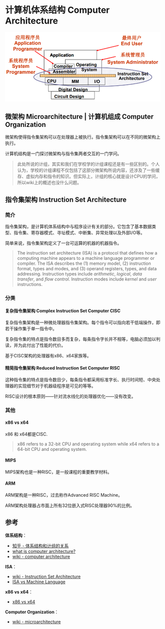 # 计算机体系结构 Computer Architecture

![computer architecture](../img/computer_architecture.png)

## 微架构 Microarchitecture | 计算机组成 Computer Organization

微架构使得指令集架构可以在处理器上被执行。指令集架构可以在不同的微架构上执行。

计算机结构是一门探讨微架构与指令集两者交互的一门学问。

> 此处所说的计组，其实和我们在学校学的计组课程还是有一些区别的。个人认为，学校的计组课程不仅包括了这部分微架构所说内容，还涉及了一些缓存、虚拟内存和指令的知识。但实际上，计组的核心就是设计CPU的学问，所以wiki上的概述也没什么问题。

## 指令集架构 Instruction Set Architecture

### 简介

指令集架构，是计算机体系结构中与程序设计有关的部分。它包含了基本数据类型、指令集、寄存器模式、寻址模式、中断集、异常处理以及外部I/O等。

简单来说，指令集架构定义了一台可运算的机器的机器指令。

> The instruction set architecture (ISA) is a protocol that defines how a computing machine appears to a machine language programmer or compiler. The ISA describes the (1) memory model, (2) instruction format, types and modes, and (3) operand registers, types, and data addressing. Instruction types include *arithmetic*, *logical*, *data transfer*, and *flow control*. Instruction modes include *kernel* and *user* instructions.

### 分类

#### 复杂指令集架构 Complex Instruction Set Computer CISC

复杂指令集架构是一种微处理器指令集架构。每个指令可以指向若干低端操作，即若干操作集于单一指令中。

复杂指令集的特点是指令数目多而复杂，每条指令字长并不相等，电脑必须加以判读，并为此付出了性能的代价。

基于CISC架构的处理器有x86、x64家族等。

#### 精简指令集架构 Reduced Instruction Set Computer RISC

这种指令集的特点是指令数目少，每条指令都采用标准字长、执行时间短、中央处理器的实现细节对于机器级程序是可见的等等。

RISC设计的根本原则——针对流水线化的处理器优化——没有改变。

### 其他

#### x86 vs x64

x86 和 x64都是CISC.

> x86 refers to a 32-bit CPU and operating system while x64 refers to a 64-bit CPU and operating system.

#### MIPS

MIPS架构也是一种RISC，是一般课程的重要教学材料。

#### ARM

ARM架构是一种RISC，过去称作Advanced RISC Machine。

ARM架构处理器占市面上所有32位嵌入式RISC处理器90%的比例。

## 参考

**体系结构**：

+ [知乎 - 体系结构和计组的关系](https://www.zhihu.com/question/326558346/answer/840859773)
+ [what is computer architecture?](https://online.sunderland.ac.uk/what-is-computer-architecture/)
+ [wiki -  computer architecture](https://en.wikipedia.org/wiki/Computer_architecture)

**ISA**：

+ [wiki - Instruction Set Architecture](https://en.wikipedia.org/wiki/Instruction_set_architecture)
+ [ISA vs Machine Language](https://www.cise.ufl.edu/~mssz/CompOrg/CDA-lang.html)

**x86 vs x64**：

+ [x86 vs x64](https://www.seeedstudio.com/blog/2020/02/24/what-is-x86-architecture-and-its-difference-between-x64/)

**Computer Organization**：

+ [wiki - microarchitecture](https://en.wikipedia.org/wiki/Microarchitecture)
